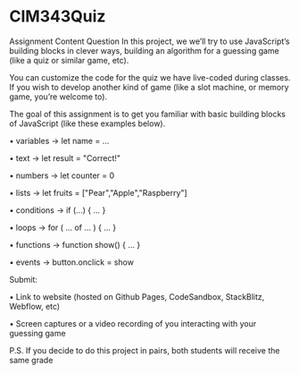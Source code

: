 # CIM343Quiz

Assignment Content
Question <bdi></bdi>
In this project, we we’ll try to use JavaScript’s building blocks in clever ways, building an algorithm for a guessing game (like a quiz or similar game, etc). 



You can customize the code for the quiz we have live-coded during classes. If you wish to develop another kind of game (like a slot machine, or memory game, you’re welcome to). 



The goal of this assignment is to get you familiar with basic building blocks of JavaScript (like these examples below).

• variables → let name = …

• text → let result = "Correct!"

• numbers → let counter = 0

• lists → let fruits = ["Pear","Apple","Raspberry"]

• conditions → if (…) { … }

• loops → for ( … of … ) { … }

• functions → function show() { … }

• events → button.onclick = show



Submit:

• Link to website (hosted on Github Pages, CodeSandbox, StackBlitz, Webflow, etc)

• Screen captures or a video recording of you interacting with your guessing game





P.S. If you decide to do this project in pairs, both students will receive the same grade

